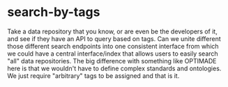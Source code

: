 # search-by-tags

Take a data repository that you know, or are even be the developers of it, and see if they have an API to query based on tags. 
Can we unite different those different search endpoints into one consistent interface from which we could have a central interface/index that allows users to easily search "all" data repositories. 
The big difference with something like OPTIMADE here is that we wouldn't have to define complex standards and ontologies. We just require "arbitrary" tags to be assigned and that is it.
